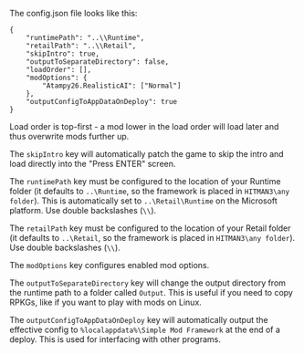 The config.json file looks like this:
```jsonc
{
    "runtimePath": "..\\Runtime",
    "retailPath": "..\\Retail",
    "skipIntro": true,
    "outputToSeparateDirectory": false,
    "loadOrder": [],
    "modOptions": {
        "Atampy26.RealisticAI": ["Normal"]
    },
    "outputConfigToAppDataOnDeploy": true
}
```

Load order is top-first - a mod lower in the load order will load later and thus overwrite mods further up.

The `skipIntro` key will automatically patch the game to skip the intro and load directly into the "Press ENTER" screen.

The `runtimePath` key must be configured to the location of your Runtime folder (it defaults to `..\Runtime`, so the framework is placed in `HITMAN3\any folder`). This is automatically set to `..\Retail\Runtime` on the Microsoft platform. Use double backslashes (`\\`).

The `retailPath` key must be configured to the location of your Retail folder (it defaults to `..\Retail`, so the framework is placed in `HITMAN3\any folder`). Use double backslashes (`\\`).

The `modOptions` key configures enabled mod options.

The `outputToSeparateDirectory` key will change the output directory from the runtime path to a folder called `Output`. This is useful if you need to copy RPKGs, like if you want to play with mods on Linux.

The `outputConfigToAppDataOnDeploy` key will automatically output the effective config to `%localappdata%\Simple Mod Framework` at the end of a deploy. This is used for interfacing with other programs.